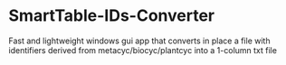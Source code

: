 # SmartTable-IDs-Converter
 Fast and lightweight windows gui app that converts in place a file with identifiers derived from metacyc/biocyc/plantcyc into a 1-column txt file 
